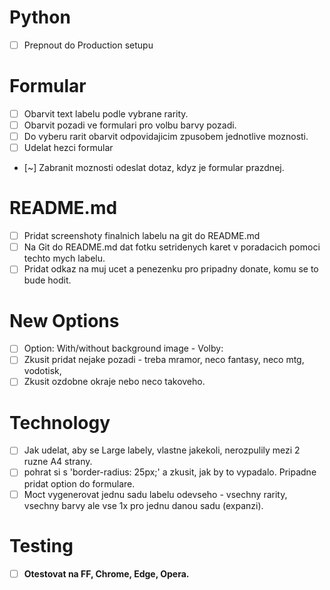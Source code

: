 # Python
- [ ] Prepnout do Production setupu

# Formular
- [ ] Obarvit text labelu podle vybrane rarity.
- [ ] Obarvit pozadi ve formulari pro volbu barvy pozadi.
- [ ] Do vyberu rarit obarvit odpovidajicim zpusobem jednotlive moznosti.
- [ ] Udelat hezci formular
- [~] Zabranit moznosti odeslat dotaz, kdyz je formular prazdnej.

# README.md
- [ ] Pridat screenshoty finalnich labelu na git do README.md
- [ ] Na Git do README.md dat fotku setridenych karet v poradacich pomoci techto mych labelu.
- [ ] Pridat odkaz na muj ucet a penezenku pro pripadny donate, komu se to bude hodit.

# New Options
- [ ] Option: With/without background image - Volby: 
- [ ] Zkusit pridat nejake pozadi - treba mramor, neco fantasy, neco mtg, vodotisk, 
- [ ] Zkusit ozdobne okraje nebo neco takoveho.

# Technology
- [ ] Jak udelat, aby se Large labely, vlastne jakekoli, nerozpulily mezi 2 ruzne A4 strany.
- [ ] pohrat si s 'border-radius: 25px;' a zkusit, jak by to vypadalo. Pripadne pridat option do formulare.
- [ ] Moct vygenerovat jednu sadu labelu odevseho - vsechny rarity, vsechny barvy ale vse 1x pro jednu danou sadu (expanzi).

# Testing
- [ ] **Otestovat na FF, Chrome, Edge, Opera.**
